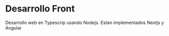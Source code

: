 # Desarrollo Front

Desarrollo web en Typescrip usando Nodejs.
Estan implementados Nextjs y Angular
